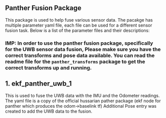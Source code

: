 ## Panther Fusion Package

This package is used to help fuse various sensor data.
The pacakge has multiple parameter yaml file, each file can be used for a different sensor fusion task.
Below is a list of the parameter files and their descriptions:

### IMP: In order to use the panther fusion package, specifically for the UWB sensor data fusion, Please make sure you have the correct transforms and pose data available. You can read the readme file for the `panther_transforms` package to get the correct transforms up and running.


## 1. ekf_panther_uwb_1

This is used to fuse the UWB data with the IMU and the Odometer readings.
The yaml file is a copy of the official hussarian pather package (ekf node for panther which produces the odom->baselink tf)
Additional Pose entry was created to add the UWB data to the fusion.